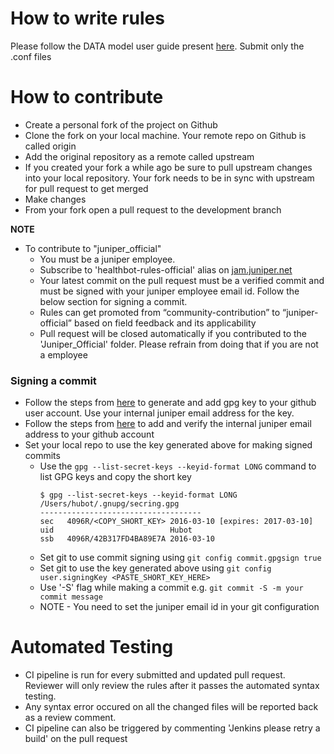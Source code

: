 # How to write rules
Please follow the DATA model user guide present [here](https://www.juniper.net/documentation/en_US/healthbot/help/information-products/pathway-pages/topic-131332.html).
Submit only the .conf files

# How to contribute
- Create a personal fork of the project on Github
- Clone the fork on your local machine. Your remote repo on Github is called origin
- Add the original repository as a remote called upstream
- If you created your fork a while ago be sure to pull upstream changes into your local repository. Your fork needs to be in sync with upstream for pull request to get merged
- Make changes 
- From your fork open a pull request to the development branch

**NOTE**
- To contribute to "juniper_official"
  - You must be a juniper employee.
  - Subscribe to 'healthbot-rules-official' alias on [jam.juniper.net](jam.juniper.net/)
  - Your latest commit on the pull request must be a verified commit and must be signed with your juniper employee email id. Follow the below section for signing a commit.
  - Rules can get promoted from “community-contribution” to “juniper-official” based on field feedback and its applicability 
  - Pull request will be closed automatically if you contributed to the 'Juniper_Official' folder. Please refrain from doing that if you are not a employee

### Signing a commit
- Follow the steps from [here](https://help.github.com/articles/generating-a-new-gpg-key/) to generate and add gpg key to your github user account. Use your internal juniper email address for the key. 
- Follow the steps from [here](https://help.github.com/articles/adding-an-email-address-to-your-github-account/) to add and verify the internal juniper email address to your github account 
- Set your local repo to use the key generated above for making signed commits
  - Use the `gpg --list-secret-keys --keyid-format LONG` command to list GPG keys and copy the short key
    ```
    $ gpg --list-secret-keys --keyid-format LONG
    /Users/hubot/.gnupg/secring.gpg
    ------------------------------------
    sec   4096R/<COPY_SHORT_KEY> 2016-03-10 [expires: 2017-03-10]
    uid                          Hubot 
    ssb   4096R/42B317FD4BA89E7A 2016-03-10
    ```
  - Set git to use commit signing using `git config commit.gpgsign true`
  - Set git to use the key generated above using `git config user.signingKey <PASTE_SHORT_KEY_HERE>`
  - Use '-S' flag while making a commit e.g. `git commit -S -m your commit message`
  - NOTE - You need to set the juniper email id in your git configuration

# Automated Testing
- CI pipeline is run for every submitted and updated pull request. Reviewer will only review the rules after it passes the automated syntax testing.
- Any syntax error occured on all the changed files will be reported back as a review comment.
- CI pipeline can also be triggered by commenting 'Jenkins please retry a build' on the pull request
